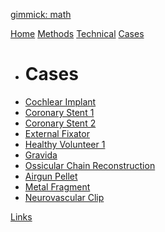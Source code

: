 [gimmick: math]()

[Home](index.md)
[Methods](checklist.md)
[Technical](technical.md)
[Cases]()

* # Cases
* [Cochlear Implant](CochleairImplantaat/case.md)
* [Coronary Stent 1](Stent1/case.md)
* [Coronary Stent 2](Stent2/case.md)
* [External Fixator](FixateurExterne/case.md)
* [Healthy Volunteer 1](Volunteer1/case.md)
* [Gravida](Gravida/case.md)
* [Ossicular Chain Reconstruction](Ketenreconstructie/case.md)
* [Airgun Pellet](Kogel/case.md)
* [Metal Fragment](Fragment/case.md)
* [Neurovascular Clip](Clip/case.md)


[Links](links.md)

